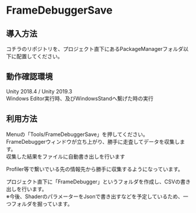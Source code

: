 # FrameDebuggerSave
## 導入方法
コチラのリポジトリを、プロジェクト直下にあるPackageManagerフォルダ以下に配置してください。

## 動作確認環境
Unity 2018.4 / Unity 2019.3<br/>
Windows Editor実行時、及びWindowsStandへ繋げた時の実行

## 利用方法
Menuの「Tools/FrameDebuggerSave」を押してください。<br/>
FrameDebuggerウィンドウが立ち上がり、勝手に走査してデータを収集します。<br/>
収集した結果をファイルに自動書き出しを行います<br />

Profiler等で繋いでいる先の情報先から勝手に収集するようになっています。<br />

プロジェクト直下に「FrameDebugger」というフォルダを作成し、CSVの書き出しを行います。<br />
※今後、ShaderのパラメーターをJsonで書き出すなどを予定しているため、一つフォルダを掘っています。
